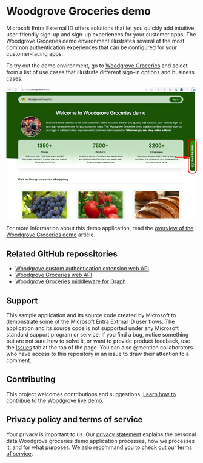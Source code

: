# Woodgrove Groceries demo 

Microsoft Entra External ID offers solutions that let you quickly add intuitive, user-friendly sign-up and sign-up experiences for your customer apps. The Woodgrove Groceries demo environment illustrates several of the most common authentication experiences that can be configured for your customer-facing apps.

To try out the demo environment, go to [Woodgrove Groceries](https://woodgrovedemo.com/) and select from a list of use cases that illustrate different sign-in options and business cases. 

![Screenshot of the application home page that shows how to select the about this demo button.](./wwwroot/images/help/help-button.png)

For more information about this demo application, read the [overview of the Woodgrove Groceries demo](https://learn.microsoft.com/entra/external-id/customers/overview-solutions-customers) article.

## Related GitHub repossitories

- [Woodgrove custom authentication extension web API](https://github.com/microsoft/woodgrove-auth-api)
- [Woodgrove Groceries web API](https://github.com/microsoft/woodgrove-groceries-api)
- [Woodgrove Groceries middleware for Graph](https://github.com/microsoft/woodgrove-groceries-graph-middleware)

## Support

This sample application and its source code created by Microsoft to demonstrate some of the Microsoft Entra Extrnal ID user flows. The application and its source code is not supported under any Microsoft standard support program or service. If you find a bug, notice something but are not sure how to solve it, or want to provide product feedback, use the [Issues](https://github.com/microsoft/woodgrove-groceries/issues) tab at the top of the page. You can also @mention collaborators who have access to this repository in an issue to draw their attention to a comment. 

## Contributing

This project welcomes contributions and suggestions. [Learn how to contribue to the Woodgrove live demo](./CONTRIBUTING.md).

## Privacy policy and terms of service

Your privacy is important to us. Our [privacy statement](https://woodgrovedemo.com/Privacy) explains the personal data Woodgrove groceries demo application processes, how we processes it, and for what purposes. We aslo recommand you to check out our [terms of service](https://woodgrovedemo.com/TOS).



